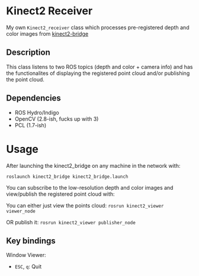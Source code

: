 # Kinect2 Receiver

My own `Kinect2_receiver` class which processes pre-registered depth and color images from [kinect2-bridge](https://github.com/code-iai/iai_kinect2)

## Description

This class listens to two ROS topics (depth and color + camera info) and has the functionalites of displaying the registered point cloud and/or publishing the point cloud.

## Dependencies

- ROS Hydro/Indigo
- OpenCV (2.8-ish, fucks up with 3)
- PCL (1.7-ish)

# Usage
After launching the kinect2_bridge on any machine in the network with:
```
roslaunch kinect2_bridge kinect2_bridge.launch
```

You can subscribe to the low-resolution depth and color images and view/publish the registered point cloud with:

You can either just view the points cloud: 
`rosrun kinect2_viewer viewer_node`

OR publish it: 
`rosrun kinect2_viewer publisher_node`


## Key bindings

Window Viewer:
- `ESC`, `q`: Quit

